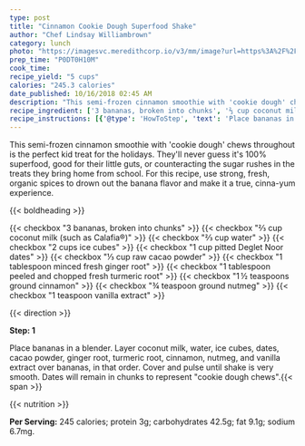 ```yaml
---
type: post
title: "Cinnamon Cookie Dough Superfood Shake"
author: "Chef Lindsay Williambrown"
category: lunch
photo: "https://imagesvc.meredithcorp.io/v3/mm/image?url=https%3A%2F%2Fimages.media-allrecipes.com%2Fuserphotos%2F4348065.jpg"
prep_time: "P0DT0H10M"
cook_time: 
recipe_yield: "5 cups"
calories: "245.3 calories"
date_published: 10/16/2018 02:45 AM
description: "This semi-frozen cinnamon smoothie with 'cookie dough' chews throughout is the perfect kid treat for the holidays.  They'll never guess it's 100% superfood, good for their little guts, or counteracting the sugar rushes in the treats they bring home from school. For this recipe, use strong, fresh, organic spices to drown out the banana flavor and make it a true, cinna-yum experience."
recipe_ingredient: ['3 bananas, broken into chunks', '⅔ cup coconut milk (such as Calafia®)', '⅔ cup water', '2 cups ice cubes', '1 cup pitted Deglet Noor dates', '⅓ cup raw cacao powder', '1 tablespoon minced fresh ginger root', '1 tablespoon peeled and chopped fresh turmeric root', '1\u2009½ teaspoons ground cinnamon', '¾ teaspoon ground nutmeg', '1 teaspoon vanilla extract']
recipe_instructions: [{'@type': 'HowToStep', 'text': 'Place bananas in a blender. Layer coconut milk, water, ice cubes, dates, cacao powder, ginger root, turmeric root, cinnamon, nutmeg, and vanilla extract over bananas, in that order. Cover and pulse until shake is very smooth. Dates will remain in chunks to represent "cookie dough chews".\n'}]
---
```


This semi-frozen cinnamon smoothie with 'cookie dough' chews throughout is the perfect kid treat for the holidays.  They'll never guess it's 100% superfood, good for their little guts, or counteracting the sugar rushes in the treats they bring home from school. For this recipe, use strong, fresh, organic spices to drown out the banana flavor and make it a true, cinna-yum experience. 

{{< boldheading >}}

{{< checkbox "3  bananas, broken into chunks" >}}
{{< checkbox "⅔ cup coconut milk (such as Calafia®)" >}}
{{< checkbox "⅔ cup water" >}}
{{< checkbox "2 cups ice cubes" >}}
{{< checkbox "1 cup pitted Deglet Noor dates" >}}
{{< checkbox "⅓ cup raw cacao powder" >}}
{{< checkbox "1 tablespoon minced fresh ginger root" >}}
{{< checkbox "1 tablespoon peeled and chopped fresh turmeric root" >}}
{{< checkbox "1 ½ teaspoons ground cinnamon" >}}
{{< checkbox "¾ teaspoon ground nutmeg" >}}
{{< checkbox "1 teaspoon vanilla extract" >}}


{{< direction >}}

**Step: 1**

Place bananas in a blender. Layer coconut milk, water, ice cubes, dates, cacao powder, ginger root, turmeric root, cinnamon, nutmeg, and vanilla extract over bananas, in that order. Cover and pulse until shake is very smooth. Dates will remain in chunks to represent "cookie dough chews".{{< span >}}

{{< nutrition >}}

**Per Serving:** 245 calories; protein 3g; carbohydrates 42.5g; fat 9.1g; sodium 6.7mg.